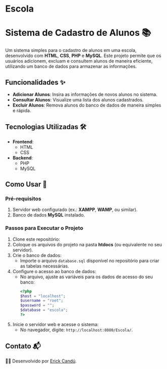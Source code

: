 # Escola

# **Sistema de Cadastro de Alunos** 📚  

Um sistema simples para o cadastro de alunos em uma escola, desenvolvido com **HTML**, **CSS**, **PHP** e **MySQL**. Este projeto permite que os usuários adicionem, excluam e consultem alunos de maneira eficiente, utilizando um banco de dados para armazenar as informações.  

## **Funcionalidades** ✨  
- **Adicionar Alunos**: Insira as informações de novos alunos no sistema.  
- **Consultar Alunos**: Visualize uma lista dos alunos cadastrados.  
- **Excluir Alunos**: Remova alunos do banco de dados de maneira simples e rápida.  

## **Tecnologias Utilizadas** 🛠️  
- **Frontend**:  
  - HTML  
  - CSS  
- **Backend**:  
  - PHP  
  - MySQL  

## **Como Usar** 🚀  
### **Pré-requisitos**  
1. Servidor web configurado (ex.: **XAMPP**, **WAMP**, ou similar).  
2. Banco de dados **MySQL** instalado.  

### **Passos para Executar o Projeto**  
1. Clone este repositório: 
2. Coloque os arquivos do projeto na pasta **htdocs** (ou equivalente no seu servidor).  
3. Crie o banco de dados:  
   - Importe o arquivo `database.sql` disponível no repositório para criar as tabelas necessárias.  
4. Configure o acesso ao banco de dados:  
   - No arquivo, ajuste as variáveis para os dados de acesso do seu banco:  
     ```php  
     <?php  
     $host = "localhost";  
     $username = "root";  
     $password = "";  
     $database = "escola";  
     ?>  
     ```  
5. Inicie o servidor web e acesse o sistema:  
   - No navegador, digite: `http://localhost:8080/Escola/`.  


## **Contato** 📬  
👨‍💻 Desenvolvido por [Erick Candú](https://github.com/ErickCandu).  

